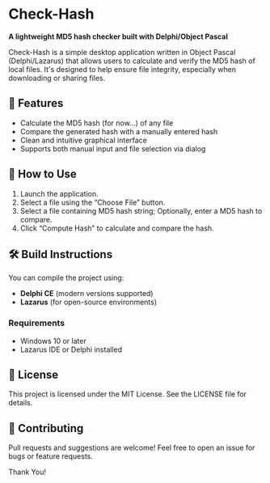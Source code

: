 # Check-Hash

**A lightweight MD5 hash checker built with Delphi/Object Pascal**

Check-Hash is a simple desktop application written in Object Pascal (Delphi/Lazarus) that allows users to calculate and verify the MD5 hash of local files. 
It's designed to help ensure file integrity, especially when downloading or sharing files.

## 🔧 Features

- Calculate the MD5 hash (for now...) of any file
- Compare the generated hash with a manually entered hash
- Clean and intuitive graphical interface
- Supports both manual input and file selection via dialog

## 🚀 How to Use

1. Launch the application.
2. Select a file using the “Choose File” button.
3. Select a file containing MD5 hash string; Optionally, enter a MD5 hash to compare.
4. Click “Compute Hash” to calculate and compare the hash.

## 🛠️ Build Instructions

You can compile the project using:

- **Delphi CE** (modern versions supported)
- **Lazarus** (for open-source environments)

### Requirements

- Windows 10 or later
- Lazarus IDE or Delphi installed

## 📄 License

This project is licensed under the MIT License.
See the LICENSE file for details.

## 🤝 Contributing

Pull requests and suggestions are welcome!
Feel free to open an issue for bugs or feature requests.

Thank You!
